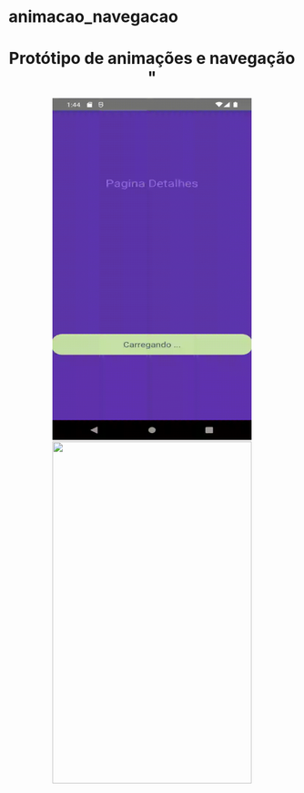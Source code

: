 # animacao_navegacao 
<div align="center">
<h1 align="center">Protótipo de animações e navegação  "</h1>
</div>
<div align="center">
  <img src="./src/git/detalhes.gif" height ="600" width="350">
  <img src="./src/git/aplicativo.gif" height ="600" width="350">
</div>

